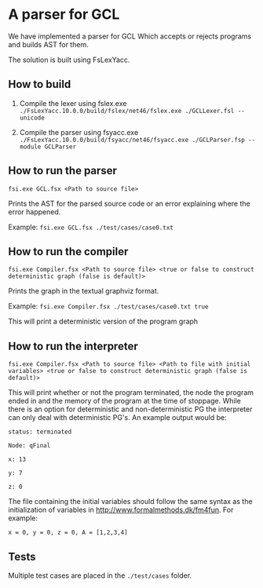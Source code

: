 #  A parser for GCL
We have implemented a parser for GCL Which accepts or rejects programs and builds AST for them. 

The solution is built using FsLexYacc.

## How to build
1. Compile the lexer using fslex.exe
`./FsLexYacc.10.0.0/build/fslex/net46/fslex.exe ./GCLLexer.fsl --unicode`

2. Compile the parser using fsyacc.exe
`./FsLexYacc.10.0.0/build/fsyacc/net46/fsyacc.exe ./GCLParser.fsp --module GCLParser`

## How to run the parser
`fsi.exe GCL.fsx <Path to source file>` 

Prints the AST for the parsed source code or an error explaining where the error happened.

Example:
`fsi.exe GCL.fsx ./test/cases/case0.txt` 

## How to run the compiler
`fsi.exe Compiler.fsx <Path to source file> <true or false to construct deterministic graph (false is default)>` 

Prints the graph in the textual graphviz format.

Example:
`fsi.exe Compiler.fsx ./test/cases/case0.txt true`

This will print a deterministic version of the program graph

## How to run the interpreter
`fsi.exe Compiler.fsx <Path to source file> <Path to file with initial variables> <true or false to construct deterministic graph (false is default)>`

This will print whether or not the program terminated, the node the program ended in and the memory of the program at the time of stoppage. While there is an option for deterministic and non-deterministic PG the interpreter can only deal with deterministic PG's. An example output would be:

`status: terminated`

`Node: qFinal`

`x: 13`

`y: 7`

`z: 0`

The file containing the initial variables should follow the same syntax as the initialization of variables in http://www.formalmethods.dk/fm4fun. For example:

`x = 0, y = 0, z = 0, A = [1,2,3,4]`

## Tests
Multiple test cases are placed in the `./test/cases` folder.


